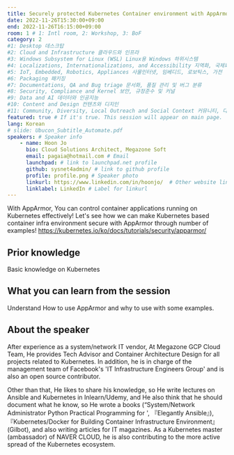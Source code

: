 ```yaml
---
title: Securely protected Kubernetes Container environment with AppArmor
date: 2022-11-26T15:30:00+09:00
end: 2022-11-26T16:15:00+09:00
room: 1 # 1: Intl room, 2: Workshop, 3: BoF
category: 2
#1: Desktop 데스크탑
#2: Cloud and Infrastructure 클라우드와 인프라
#3: Windows Subsystem for Linux (WSL) Linux용 Windows 하위시스템
#4: Localizations, Internationalizations, and Accessibility 지역화, 국제화 및 접근성
#5: IoT, Embedded, Robotics, Appliances 사물인터넷, 임베디드, 로보틱스, 가전
#6: Packaging 패키징
#7: Documentations, QA and Bug triage 문서화, 품질 관리 및 버그 분류
#8: Security, Compliance and Kernel 보안, 규정준수 및 커널
#9: Data and AI 데이터와 인공지능
#10: Content and Design 컨텐츠와 디지인
#11: Community, Diversity, Local Outreach and Social Context 커뮤니티, 다양성, 지역 사회 협력과 사회적 관점
featured: true # If it's true. This session will appear on main page.
lang: Korean
# slide: Ubucon_Subtitle_Automate.pdf
speakers: # Speaker info
    - name: Hoon Jo
      bio: Cloud Solutions Architect, Megazone Soft
      email: pagaia@hotmail.com # Email
      launchpad: # link to launchpad.net profile
      github: sysnet4admin/ # link to github profile
      profile: profile.png # Speaker photo
      linkurl: https://www.linkedin.com/in/hoonjo/  # Other website link url
      linklabel: LinkedIn # Label for linkurl
---
```

With AppArmor, You can control container applications running on Kubernetes effectively!
Let's see how we can make Kubernetes based container infra environment secure with AppArmor through number of examples!
https://kubernetes.io/ko/docs/tutorials/security/apparmor/

## Prior knowledge
Basic knowledge on Kubernetes
## What you can learn from the session
Understand How to use AppArmor and why to use with some examples.
## About the speaker

After experience as a system/network IT vendor, At Megazone GCP Cloud Team, He provides Tech Advisor and Container Architecture Design for all projects related to Kubernetes. In addition, he is in charge of the management team of Facebook's 'IT Infrastructure Engineers Group' and is also an open source contributor.

Other than that, He likes to share his knowledge, so He write lectures on Ansible and Kubernetes in Inlearn/Udemy, and He also think that he should document what he know, so He wrote a books (“System/Network Administrator Python Practical Programming for ', 『Elegantly Ansible』), 『Kubernetes/Docker for Building Container Infrastructure Environment』 (Gilbot), and also writing articles for IT magazines. As a Kubernetes master (ambassador) of NAVER CLOUD, he is also contributing to the more active spread of the Kubernetes ecosystem.